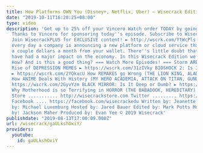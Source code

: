 ```yaml
---
title: How Platforms OWN You (Disney+, Netflix, Uber) – Wisecrack Edition
date: "2019-10-11T16:20:25+08:00"
type: video
description: 'Get up to 25% off your Vincero Watch order TODAY by going to https://vincerowatches.com/wisesale.
  Thanks to Vincero for sponsoring today''s episode. Subscribe to Wisecrack! ► http://wscrk.com/SbscrbWC
  Join WisecrackPLUS for EXCLUSIVE content! ► http://wscrk.com/YtWcPls It seems like
  every day a company is announcing a new platform or cloud service that will siphon
  a couple dollars a month from your wallet. There''s little doubt that platforms
  have had a major impact on the economy. In this Wisecrack Edition we''ll ask: Why?
  How? And is this a good thing? === Watch More Episodes! === Storm AREA 51 and the
  Rise of DEPRESSION MEMES ► https://wscrk.com/31zIVky BIOSHOCK 2: Is It Deep or Dumb?
  ► https://wscrk.com/2YQkxcU How REMAKES go Wrong (THE LION KING, ALADDIN) ► https://wscrk.com/2ZoL8Pf
  How ANIME Deals With History (MY HERO ACADEMIA, ATTACK ON TITAN, GUNDAM WING) ►
  https://wscrk.com/2GyvYzm BLACK MIRROR: Is It Deep or Dumb? ► https://wscrk.com/2JT9gUN
  Why Motherhood is so Terrifying in HORROR (THE BABADOOK, HEREDITARY) ► https://wscrk.com/2ykwXPv
  Store ........... http://wisecrackstore.com Twitter ......... https://twitter.com/wisecrack
  Facebook .... https://facebook.com/wisecrackedu Written by: Jeanette Moreland Directed
  by: Michael Luxemburg Hosted by: Jared Bauer Edited by: Mark Potts Motion Graphics
  by: Jackson Maher Produced by: Evan Yee © 2019 Wisecrack'
publishdate: "2019-08-13T17:00:09.000Z"
url: /wisecrack/gaULkshOxiY/
providers:
  youtube:
    id: gaULkshOxiY
---
```

